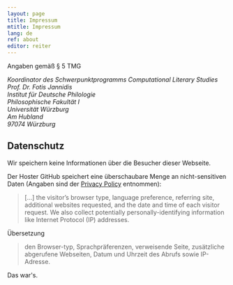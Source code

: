 ```yaml
---
layout: page
title: Impressum
mtitle: Impressum
lang: de
ref: about
editor: reiter
---
```


Angaben gemäß § 5 TMG

<address>
Koordinator des Schwerpunktprogramms Computational Literary Studies<br/>
Prof. Dr. Fotis Jannidis<br/>
Institut für Deutsche Philologie<br/>
Philosophische Fakultät I <br/>
Universität Würzburg<br/>
Am Hubland <br/>
97074 Würzburg
</address>

## Datenschutz

Wir speichern keine Informationen über die Besucher dieser Webseite.

Der Hoster GitHub speichert eine überschaubare Menge an nicht-sensitiven Daten (Angaben sind der [Privacy Policy](https://help.github.com/articles/github-privacy-statement/) entnommen):
> […] the visitor’s browser type, language preference, referring site, additional websites requested, and the date and time of each visitor request. We also collect potentially personally-identifying information like Internet Protocol (IP) addresses.

Übersetzung
> den Browser-typ, Sprachpräferenzen, verweisende Seite, zusätzliche abgerufene Webseiten, Datum und Uhrzeit des Abrufs sowie IP-Adresse.

Das war's.
